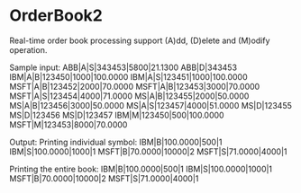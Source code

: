 # OrderBook2
Real-time order book processing support (A)dd, (D)elete and (M)odify operation.

Sample input:
ABB|A|S|343453|5800|21.1300
ABB|D|343453
IBM|A|B|123450|1000|100.0000
IBM|A|S|123451|1000|100.0000
MSFT|A|B|123452|2000|70.0000
MSFT|A|B|123453|3000|70.0000
MSFT|A|S|123454|4000|71.0000
MS|A|B|123455|2000|50.0000
MS|A|B|123456|3000|50.0000
MS|A|S|123457|4000|51.0000
MS|D|123455
MS|D|123456
MS|D|123457
IBM|M|123450|500|100.0000
MSFT|M|123453|8000|70.0000

Output:
Printing individual symbol:
IBM|B|100.0000|500|1
IBM|S|100.0000|1000|1
MSFT|B|70.0000|10000|2
MSFT|S|71.0000|4000|1

Printing the entire book:
IBM|B|100.0000|500|1
IBM|S|100.0000|1000|1
MSFT|B|70.0000|10000|2
MSFT|S|71.0000|4000|1
